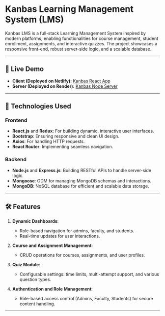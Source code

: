 # Kanbas Learning Management System (LMS)

Kanbas LMS is a full-stack Learning Management System inspired by modern platforms, enabling functionalities for course management, student enrollment, assignments, and interactive quizzes. The project showcases a responsive front-end, robust server-side logic, and a scalable database.

---

## 🚀 Live Demo

- **Client (Deployed on Netlify):** [Kanbas React App](https://kanbas-react-app-a6-fall24.netlify.app/#/Kanbas)  
- **Server (Deployed on Render):** [Kanbas Node Server](https://kanbas-node-server-app-a6-z0az.onrender.com/)  

---

## 🔧 Technologies Used

### **Frontend**  
- **React.js** and **Redux**: For building dynamic, interactive user interfaces.  
- **Bootstrap**: Ensuring responsive and clean UI design.  
- **Axios**: For handling HTTP requests.  
- **React Router**: Implementing seamless navigation.  

### **Backend**  
- **Node.js** and **Express.js**: Building RESTful APIs to handle server-side logic.  
- **Mongoose**: ODM for managing MongoDB schemas and interactions.  
- **MongoDB**: NoSQL database for efficient and scalable data storage.

---

## 🛠️ Features

1. **Dynamic Dashboards**:  
   - Role-based navigation for admins, faculty, and students.  
   - Real-time updates for user interactions.  

2. **Course and Assignment Management**:  
   - CRUD operations for courses, assignments, and user profiles.  

3. **Quiz Module**:  
   - Configurable settings: time limits, multi-attempt support, and various question types.  

4. **Authentication and Role Management**:  
   - Role-based access control (Admins, Faculty, Students) for secure content handling.  

---
